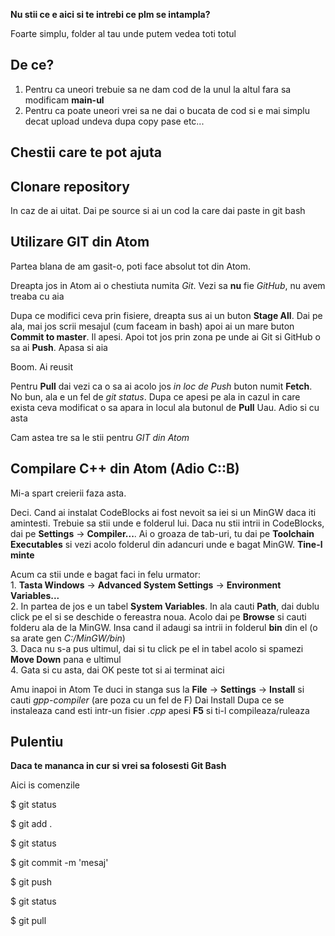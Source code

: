 **Nu stii ce e aici si te intrebi ce plm se intampla?**

Foarte simplu, folder al tau unde putem vedea toti totul

## De ce?

1. Pentru ca uneori trebuie sa ne dam cod de la unul la altul fara sa modificam **main-ul**
2. Pentru ca poate uneori vrei sa ne dai o bucata de cod si e mai simplu decat upload undeva dupa copy pase etc...

## Chestii care te pot ajuta

## Clonare repository
  In caz de ai uitat. Dai pe source si ai un cod la care dai paste in git bash

## Utilizare GIT din Atom
  Partea blana de am gasit-o, poti face absolut tot din Atom.

  Dreapta jos in Atom ai o chestiuta numita *Git*. Vezi sa **nu** fie *GitHub*, nu avem treaba cu aia

  Dupa ce modifici ceva prin fisiere, dreapta sus ai un buton **Stage All**. Dai pe ala, mai jos scrii mesajul (cum faceam in bash) apoi ai un mare buton **Commit to master**. Il apesi. Apoi tot jos prin zona pe unde ai Git si GitHub o sa ai **Push**. Apasa si aia

  Boom. Ai reusit

  Pentru **Pull** dai vezi ca o sa ai acolo jos *in loc de Push* buton numit **Fetch**. No bun, ala e un fel de *git status*. Dupa ce apesi pe ala in cazul in care exista ceva modificat o sa apara in locul ala butonul de **Pull**
  Uau. Adio si cu asta

  Cam astea tre sa le stii pentru *GIT din Atom*

## Compilare C++ din Atom (Adio C::B)
  Mi-a spart creierii faza asta.

  Deci. Cand ai instalat CodeBlocks ai fost nevoit sa iei si un MinGW daca iti amintesti. Trebuie sa stii unde e folderul lui. Daca nu stii intrii in CodeBlocks, dai pe **Settings** -> **Compiler...**. Ai o groaza de tab-uri, tu dai pe **Toolchain Executables** si vezi acolo folderul din adancuri unde e bagat MinGW. **Tine-l minte**  

  Acum ca stii unde e bagat faci in felu urmator:  
    1. **Tasta Windows** -> **Advanced System Settings** -> **Environment Variables...**  
    2. In partea de jos e un tabel **System Variables**. In ala cauti **Path**, dai dublu click pe el si se deschide o fereastra noua. Acolo dai pe **Browse** si cauti folderu ala de la MinGW. Insa cand il adaugi sa intrii in folderul **bin** din el (o sa arate gen *C:/MinGW/bin*)  
    3. Daca nu s-a pus ultimul, dai si tu click pe el in tabel acolo si spamezi **Move Down** pana e ultimul  
    4. Gata si cu asta, dai OK peste tot si ai terminat aici  

  Amu inapoi in Atom
  Te duci in stanga sus la **File** -> **Settings** -> **Install** si cauti *gpp-compiler* (are poza cu un fel de F)
  Dai Install
  Dupa ce se instaleaza cand esti intr-un fisier *.cpp* apesi **F5** si ti-l compileaza/ruleaza

## Pulentiu

  **Daca te mananca in cur si vrei sa folosesti Git Bash**

  Aici is comenzile

  $ git status

  $ git add .

  $ git status

  $ git commit -m 'mesaj'

  $ git push

  $ git status

  $ git pull
